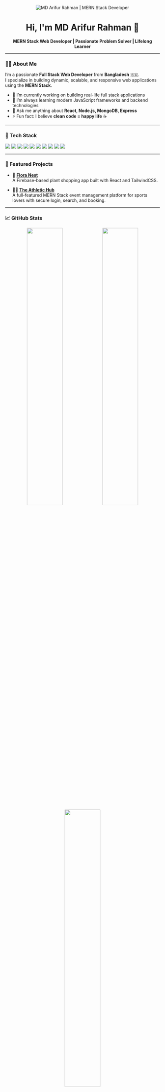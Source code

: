 <p align="center">
  <img src="https://i.postimg.cc/kMpKSVLC/github.png" alt="MD Arifur Rahman | MERN Stack Developer" />
</p>

<h1 align="center">Hi, I'm MD Arifur Rahman 👋</h1>

<p align="center">
  <b>MERN Stack Web Developer | Passionate Problem Solver | Lifelong Learner</b>
</p>

---

### 👨‍💻 About Me

I’m a passionate **Full Stack Web Developer** from **Bangladesh** 🇧🇩.  
I specialize in building dynamic, scalable, and responsive web applications using the **MERN Stack**.

- 🔭 I’m currently working on building real-life full stack applications  
- 🌱 I’m always learning modern JavaScript frameworks and backend technologies  
- 💬 Ask me anything about **React, Node.js, MongoDB, Express**  
- ⚡ Fun fact: I believe **clean code = happy life** ☕️  

---

### 🚀 Tech Stack

<p align="left">
  <img src="https://img.shields.io/badge/HTML5-E34F26?style=for-the-badge&logo=html5&logoColor=white"/>
  <img src="https://img.shields.io/badge/CSS3-1572B6?style=for-the-badge&logo=css3&logoColor=white"/>
  <img src="https://img.shields.io/badge/JavaScript-F7DF1E?style=for-the-badge&logo=javascript&logoColor=black"/>
  <img src="https://img.shields.io/badge/React-20232A?style=for-the-badge&logo=react&logoColor=61DAFB"/>
  <img src="https://img.shields.io/badge/Node.js-339933?style=for-the-badge&logo=nodedotjs&logoColor=white"/>
  <img src="https://img.shields.io/badge/Express.js-000000?style=for-the-badge&logo=express&logoColor=white"/>
  <img src="https://img.shields.io/badge/MongoDB-4EA94B?style=for-the-badge&logo=mongodb&logoColor=white"/>
  <img src="https://img.shields.io/badge/TailwindCSS-06B6D4?style=for-the-badge&logo=tailwindcss&logoColor=white"/>
  <img src="https://img.shields.io/badge/Firebase-FFCA28?style=for-the-badge&logo=firebase&logoColor=black"/>
  <img src="https://img.shields.io/badge/JWT-000000?style=for-the-badge&logo=jsonwebtokens&logoColor=white"/>
</p>

---

### 🧩 Featured Projects

- 🌿 [**Flora Nest**](https://github.com/md-arifur-rahman09/flora-nest-client)  
  A Firebase-based plant shopping app built with React and TailwindCSS.

- 🏃‍♂️ [**The Athletic Hub**](https://github.com/md-arifur-rahman09/Athletic-Hub-client)  
  A full-featured MERN Stack event management platform for sports lovers with secure login, search, and booking.

---

### 📈 GitHub Stats

<p align="center">
  <img src="https://github-readme-stats.vercel.app/api?username=md-arifur-rahman09&show_icons=true&theme=radical" width="48%" />
  <img src="https://streak-stats.herokuapp.com?user=md-arifur-rahman09&theme=radical" width="48%" />
</p>

<p align="center">
  <img src="https://github-readme-stats.vercel.app/api/top-langs/?username=md-arifur-rahman09&layout=compact&theme=radical" width="48%" />
</p>

<p align="center">
  <img src="https://komarev.com/ghpvc/?username=md-arifur-rahman09&label=Profile%20Views&color=blue&style=flat" />
</p>

---

### 🔧 Tools I Use

- VS Code, GitHub, Git, Postman, Figma  
- Chrome DevTools, Vercel, Netlify, Firebase Hosting

---

### 🎯 Goals

- ✅ Contribute to open-source projects  
- 🚀 Launch my own SaaS project  
- 💼 Land a remote developer role  

---

### 🤝 Let’s Collaborate

- 💡 Have a project idea? Let's build it together  
- 👨‍👩‍👧‍👦 I love collaborating with passionate devs & designers  

---

### 📫 Contact Me

- ✉️ Email: [aimless.arif09@gmail.com](mailto:aimless.arif09@gmail.com)  
- 💼 LinkedIn: [linkedin.com/in/md-arifur-rahman-144296267](https://www.linkedin.com/in/md-arifur-rahman-144296267/)  
- 💻 GitHub: [github.com/md-arifur-rahman09](https://github.com/md-arifur-rahman09)  
- 🌐 Portfolio: [https://arifur-rahman09.web.app](https://arifur-rahman09.web.app)  

---
